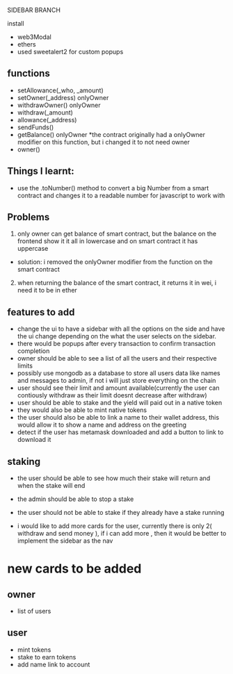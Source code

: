 SIDEBAR BRANCH




install 
- web3Modal
- ethers
- used sweetalert2 for custom popups

## functions
- setAllowance(_who, _amount) <done>
- setOwner(_address) onlyOwner
- withdrawOwner() onlyOwner <done>
- withdraw(_amount) <done>
- allowance(_address) 
- sendFunds() <done>
- getBalance() onlyOwner <done>
    *the contract originally had a onlyOwner modifier on this function, but i changed it to not need owner
- owner() <done>

## Things I learnt:
- use the .toNumber() method to convert a big Number from a smart contract and changes it to a readable number for javascript to work with


## Problems
1. only owner can get balance of smart contract, but the balance on the frontend show it it all in lowercase and on smart contract it has uppercase
- solution: i removed the onlyOwner modifier from the function on the smart contract

2. when returning the balance of the smart contract, it returns it in wei, i need it to be in ether

## features to add
- change the ui to have a sidebar with all the options on the side and have the ui change depending on the what the 
    user selects on the sidebar.
- there would be popups after every transaction to confirm transaction completion
- owner should be able to see a list of all the users and their respective limits
- possibly use mongodb as a database to store all users data like names and messages to admin, if not i will just store everything on the chain
- user should see their limit and amount available(currently the user can contiously withdraw as their limit doesnt decrease after withdraw)
- user should be able to stake and the yield will paid out in a native token
- they would also be able to mint native tokens
- the user should also be able to link a name to their wallet address, this would allow it to show a name and address on the greeting 
- detect if the user has metamask downloaded and add a button to link to download it

## staking
- the user should be able to see how much their stake will return and when the stake will end
- the admin should be able to stop a stake
- the user should not be able to stake if they already have a stake running

- i would like to add more cards for the user, currently there is only 2( withdraw and send money ), if i can add more , then it would be better to implement the sidebar as the nav

#  new cards to be added
## owner
- list of users

## user
- mint tokens
- stake to earn tokens
- add name link to account